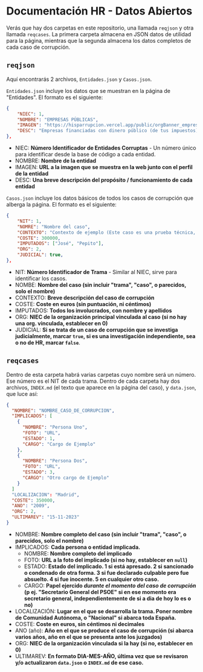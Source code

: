 <h1>Documentación HR - Datos Abiertos</h1>

Verás que hay dos carpetas en este repositorio, una llamada `reqjson` y otra llamada `reqcases`. La primera carpeta almacena en JSON datos de utilidad para la página, mientras que la segunda almacena los datos completos de cada caso de corrupción.

## `reqjson`

Aquí encontrarás 2 archivos, `Entidades.json` y `Casos.json`.

`Entidades.json` incluye los datos que se muestran en la página de "Entidades". El formato es el siguiente:

```json
{
    "NIEC": 1,
    "NOMBRE": "EMPRESAS PÚBLICAS",
    "IMAGEN": "https://hisparrupcion.vercel.app/public/orgBanner_empresasPublicas.png",
    "DESC": "Empresas financiadas con dinero público (de tus impuestos)."
},
```

- NIEC: **Número Identificador de Entidades Corruptas** - Un número único para identificar desde la base de código a cada entidad.
- NOMBRE: **Nombre de la entidad**
- IMAGEN: **URL a la imagen que se muestra en la web junto con el perfil de la entidad**
- DESC: **Una breve descripción del propósito / funcionamiento de cada entidad**

`Casos.json` incluye los datos básicos de todos los casos de corrupción que alberga la página. El formato es el siguiente:

```json
{
    "NIT": 1,
    "NOMRE": "Nombre del caso",
    "CONTEXTO": "Contexto de ejemplo (Este caso es una prueba técnica, no es real.)",
    "COSTE": 300000,
    "IMPUTADOS": ["José", "Pepito"],
    "ORG": 2,
    "JUDICIAL": true,
},
```

- NIT: **Número Identificador de Trama** - Similar al NIEC, sirve para identificar los casos.
- NOMBE: **Nombre del caso (sin incluir "trama", "caso", o parecidos, solo el nombre)**
- CONTEXTO: **Breve descripción del caso de corrupción**
- COSTE: **Coste en euros (sin puntuación, ni céntimos)**
- IMPUTADOS: **Todos los involucrados, con nombre y apellidos**
- ORG: **NIEC de la organización principal vinculada al caso (si no hay una org. vinculada, establecer en 0)**
- JUDICIAL: **Si se trata de un caso de corrupción que se investiga judicialmente, marcar `true`, si es una investigación independiente, sea o no de HR, marcar `false`**.

## `reqcases`

Dentro de esta carpeta habrá varias carpetas cuyo nombre será un número. Ese número es el NIT de cada trama. Dentro de cada carpeta hay dos archivos, `INDEX.md` (el texto que aparece en la página del caso), y `data.json`, que luce así:

```json
{
  "NOMBRE": "NOMBRE_CASO_DE_CORRUPCION",
  "IMPLICADOS": [
    {
      "NOMBRE": "Persona Uno",
      "FOTO": "URL",
      "ESTADO": 1,
      "CARGO": "Cargo de Ejemplo"
    },
    {
      "NOMBRE": "Persona Dos",
      "FOTO": "URL",
      "ESTADO": 3,
      "CARGO": "Otro cargo de Ejemplo"
    }
  ]
  "LOCALIZACION": "Madrid",
  "COSTE": 350000,
  "ANO": "2009",
  "ORG": 2,
  "ULTIMAREV": "15-11-2023"
}
```

- NOMBRE: **Nombre completo del caso (sin incluir "trama", "caso", o parecidos, solo el nombre)**
- IMPLICADOS: **Cada persona o entidad implicada.**
  - NOMBRE: **Nombre completo del implicado**
  - FOTO: **URL a la foto del implicado (si no hay, establecer en `null`)**
  - ESTADO: **Estado del implicado. 1 si está apresado. 2 si sancionado o condenado de otra forma. 3 si fue declarado culpable pero fue absuelto. 4 si fue inocente. 5 en cualquier otro caso.**
  - CARGO: **Papel ejercido *durante el momento del caso de corrupción* (p ej. "Secretario General del PSOE" si en ese momento era secretario general, independientemente de si a dia de hoy lo es o no)**
- LOCALIZACIÓN: **Lugar en el que se desarrolla la trama. Poner nombre de Comunidad Autónoma, o "Nacional" si abarca toda España.**
- COSTE: **Coste en euros, sin céntimos ni decimales**
- ANO (año): **Año en el que se produce el caso de corrupción (si abarca varios años, año en el que se presenta ante los juzgados)**
- ORG: **NIEC de la organización vinculada si la hay (si no, establecer en 0)**
- ULTIMAREV: **En formato DIA-MES-AÑO, última vez que se revisaron y/o actualizaron `data.json` o `INDEX.md` de ese caso.**
